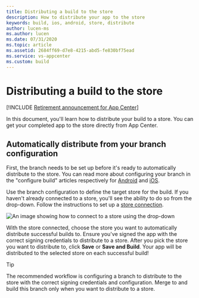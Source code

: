```yaml
---
title: Distributing a build to the store
description: How to distribute your app to the store
keywords: build, ios, android, store, distribute
author: lucen-ms
ms.author: lucen
ms.date: 07/31/2020
ms.topic: article
ms.assetid: 2684ff69-d7e8-4215-abd5-fe830bf75ead
ms.service: vs-appcenter
ms.custom: build
---
```


# Distributing a build to the store

[!INCLUDE [Retirement announcement for App Center](~/includes/retirement.md)]

In this document, you'll learn how to distribute your build to a store. You can get your completed app to the store directly from App Center.

## Automatically distribute from your branch configuration
First, the branch needs to be set up before it's ready to automatically distribute to the store. You can read more about configuring your branch in the "configure build" articles respectively for [Android](~/build/android/index.md) and [iOS](~/build/ios/index.md).

Use the branch configuration to define the target store for the build. If you haven't already connected to a store, you'll see the ability to do so from the drop-down. Follow the instructions to set up a [store connection](~/distribution/stores/index.md).

![An image showing how to connect to a store using the drop-down](~/build/images/distribute-to-store.png)

With the store connected, choose the store you want to automatically distribute successful builds to. Ensure you've signed the app with the correct signing credentials to distribute to a store. After you pick the store you want to distribute to, click **Save** or **Save and Build**. Your app will be distributed to the selected store on each successful build!

> [!TIP]
> The recommended workflow is configuring a branch to distribute to the store with the correct signing credentials and configuration. Merge to and build this branch only when you want to distribute to a store.
